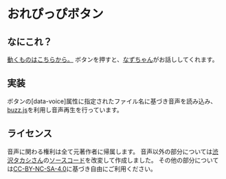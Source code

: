 # おれぴっぴボタン

## なにこれ？
[動くものはこちらから。](https://capkun10.github.io/nazupi-button/)
ボタンを押すと、[なずちゃん](https://www.youtube.com/channel/UCiMG6VdScBabPhJ1ZtaVmbw)がお話ししてくれます。

## 実装
ボタンの[data-voice]属性に指定されたファイル名に基づき音声を読み込み、
[buzz.js](http://buzz.jaysalvat.com/)を利用し音声再生を行っています。

## ライセンス
音声に関わる権利は全て元著作者に帰属します。
音声以外の部分については[渋沢タカシさん](https://twitter.com/niltea)の[ソースコード](https://github.com/niltea/hanarisa-button)を改変して作成しました。
その他の部分については[CC-BY-NC-SA-4.0](http://creativecommons.org/licenses/by-nc-sa/4.0/deed.ja)に基づき自由にご利用ください。
